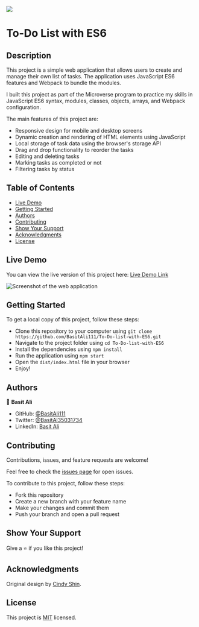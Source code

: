 ![](https://img.shields.io/badge/Microverse-blueviolet)

# To-Do List with ES6

## Description

This project is a simple web application that allows users to create and manage their own list of tasks. The application uses JavaScript ES6 features and Webpack to bundle the modules.

I built this project as part of the Microverse program to practice my skills in JavaScript ES6 syntax, modules, classes, objects, arrays, and Webpack configuration.

The main features of this project are:

- Responsive design for mobile and desktop screens
- Dynamic creation and rendering of HTML elements using JavaScript
- Local storage of task data using the browser's storage API
- Drag and drop functionality to reorder the tasks
- Editing and deleting tasks
- Marking tasks as completed or not
- Filtering tasks by status

## Table of Contents

- [Live Demo](#live-demo)
- [Getting Started](#getting-started)
- [Authors](#authors)
- [Contributing](#contributing)
- [Show Your Support](#show-your-support)
- [Acknowledgments](#acknowledgments)
- [License](#license)

## Live Demo

You can view the live version of this project here: [Live Demo Link](https://basit-todolist.netlify.app/)

![Screenshot of the web application](./screenshot.png)

## Getting Started

To get a local copy of this project, follow these steps:

- Clone this repository to your computer using `git clone https://github.com/BasitAli111/To-Do-list-with-ES6.git`
- Navigate to the project folder using `cd To-Do-list-with-ES6`
- Install the dependencies using `npm install`
- Run the application using `npm start`
- Open the `dist/index.html` file in your browser
- Enjoy!

## Authors

👤 **Basit Ali**

- GitHub: [@BasitAli111](https://github.com/BasitAli111)
- Twitter: [@BasitAl35031734](https://twitter.com/BasitAl35031734)
- LinkedIn: [Basit Ali](https://www.linkedin.com/in/basit-ali-3961141b3/)

## Contributing

Contributions, issues, and feature requests are welcome!

Feel free to check the [issues page](https://github.com/BasitAli111/To-Do-list-with-ES6/issues) for open issues.

To contribute to this project, follow these steps:

- Fork this repository
- Create a new branch with your feature name
- Make your changes and commit them
- Push your branch and open a pull request

## Show Your Support

Give a ⭐️ if you like this project!

## Acknowledgments

Original design by [Cindy Shin](https://www.behance.net/adagio07).

## License

This project is [MIT](./MIT.md) licensed.

